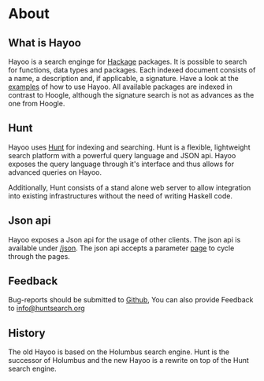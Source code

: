 About
=====

What is Hayoo
-------------

Hayoo is a search enginge for [Hackage](http://hackage.haskell.org/) packages. It is possible to search for functions, data types and packages. Each indexed document consists of a name, a description and, if applicable, a signature. Have a look at the [examples](/examples) of how to use Hayoo. All available packages are indexed in contrast to Hoogle, although the signature search is not as advances as the one from Hoogle. 

Hunt
----

Hayoo uses [Hunt](huntsearch.org) for indexing and searching. Hunt is a flexible, lightweight search platform with a powerful query language and JSON api. Hayoo exposes the query language through it's interface and thus allows for advanced queries on Hayoo. 

Additionally, Hunt consists of a stand alone web server to allow integration into existing infrastructures without the need of writing Haskell code.


Json api
--------

Hayoo exposes a Json api for the usage of other clients. The json api is available under [/json](/json?query=Monad). The json api accepts a parameter [page](/json?query=Monad&page=2) to cycle through the pages. 

Feedback
--------

Bug-reports should be submitted to [Github](https://github.com/hunt-framework/hayoo/issues), You can also provide Feedback to [info@huntsearch.org](mailto:info@huntsearch.org)

History
-------

The old Hayoo is based on the Holumbus search engine. Hunt is the successor of Holumbus and the new Hayoo is a rewrite on top of the Hunt search engine. 